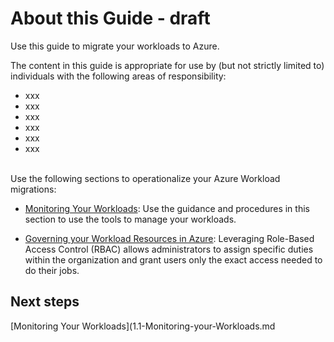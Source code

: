 # About this Guide - draft

Use this guide to migrate your workloads to Azure.

The content in this guide is appropriate for use by (but not strictly limited to) individuals with the following areas of responsibility:

- xxx
- xxx
- xxx
- xxx
- xxx
- xxx


<br />
Use the following sections to operationalize your Azure Workload migrations:

  - [Monitoring Your Workloads](1.1-Monitoring-your-Workloads.md): Use the guidance and procedures in this section to use the tools to manage your workloads.

  - [Governing your Workload Resources in Azure](1.2-Governing-your-Workload-Resources-in-Azure.md):  Leveraging Role-Based Access Control (RBAC) allows administrators to assign specific duties within the organization and grant users only the exact access needed to do their jobs. 

## Next steps

[Monitoring Your Workloads](1.1-Monitoring-your-Workloads.md
